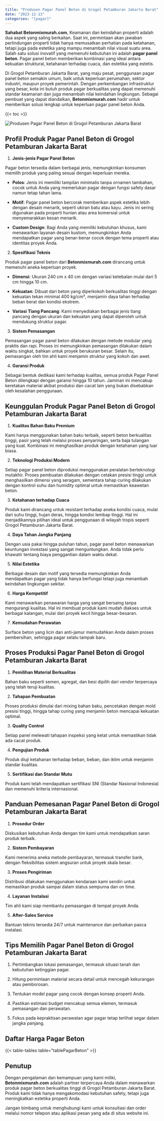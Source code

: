 ```yaml
---
title: "Produsen Pagar Panel Beton di Grogol Petamburan Jakarta Barat"
date: "2023-12-13"
categories: "[pagar]"
---
```


**Sahabat Betonmixmurah.com**, Keamanan dan keindahan properti adalah dua aspek yang saling berkaitan. Saat ini, permintaan akan jawaban perlindungan properti tidak hanya memusatkan perhatian pada ketahanan, tetapi juga pada estetika yang mampu menambah nilai visual suatu area. Salah satu solusi inovatif yang memenuhi kebutuhan ini adalah **pagar panel beton**. Pagar panel beton memberikan kombinasi yang ideal antara kekuatan struktural, ketahanan terhadap cuaca, dan estetika yang estetis.  

Di Grogol Petamburan Jakarta Barat, yang maju pesat, penggunaan pagar panel beton semakin umum, baik untuk keperluan perumahan, sektor industri, maupun proyek pemerintah. Dengan perkembangan infrastruktur yang besar, kota ini butuh produk pagar berkualitas yang dapat memenuhi standar keamanan dan juga menambah nilai keindahan lingkungan. Sebagai pembuat yang dapat diandalkan, **Betonmixmurah.com** hadir untuk memberikan solusi lengkap untuk keperluan pagar panel beton Anda.

{{< toc >}}

![Produsen Pagar Panel Beton di Grogol Petamburan Jakarta Barat](/images/pagar/pagar-beton-14.jpg)

## Profil Produk Pagar Panel Beton di Grogol Petamburan Jakarta Barat

1. **Jenis-jenis Pagar Panel Beton**  

Pagar beton tersedia dalam berbagai jenis, memungkinkan konsumen memilih produk yang paling sesuai dengan keperluan mereka.  

- **Polos**: Jenis ini memiliki tampilan minimalis tanpa ornamen tambahan, cocok untuk Anda yang memerlukan pagar dengan fungsi safety dasar namun tetap tahan lama.  

- **Motif**: Pagar panel beton bercorak memberikan aspek estetika lebih dengan desain menarik, seperti ukiran batu atau kayu. Jenis ini sering digunakan pada properti hunian atau area komersial untuk menyemarakkan kesan menarik.  

- **Custom Design**: Bagi Anda yang memiliki kebutuhan khusus, kami menawarkan layanan desain kustom, memungkinkan Anda mendapatkan pagar yang benar-benar cocok dengan tema properti atau identitas proyek Anda.  

2. **Spesifikasi Teknis**  

Produk pagar panel beton dari **Betonmixmurah.com** dirancang untuk memenuhi aneka keperluan proyek.  

- **Dimensi**: Ukuran 240 cm x 40 cm dengan variasi ketebalan mulai dari 5 cm hingga 10 cm.  

- **Kekuatan**: Dibuat dari beton yang diperkokoh berkualitas tinggi dengan kekuatan tekan minimal 400 kg/cm², menjamin daya tahan terhadap beban berat dan kondisi ekstrem.  

- **Variasi Tiang Pancang**: Kami menyediakan berbagai jenis tiang pancang dengan ukuran dan kekuatan yang dapat diperoleh untuk mendukung struktur pagar.  

3. **Sistem Pemasangan**  

Pemasangan pagar panel beton dilakukan dengan metode modular yang praktis dan rapi. Proses ini memungkinkan pemasangan dilakukan dalam waktu singkat, bahkan untuk proyek berukuran besar. Selain itu, pemasangan oleh tim ahli kami menjamin struktur yang kokoh dan awet.  

4. **Garansi Produk**  

Sebagai bentuk dedikasi kami terhadap kualitas, semua produk Pagar Panel Beton dilengkapi dengan garansi hingga 10 tahun. Jaminan ini mencakup keretakan material akibat produksi dan cacat lain yang bukan disebabkan oleh kesalahan penggunaan.

## Keunggulan Produk Pagar Panel Beton di Grogol Petamburan Jakarta Barat 

1. **Kualitas Bahan Baku Premium**  

Kami hanya menggunakan bahan baku terbaik, seperti beton berkualitas tinggi, pasir yang telah melalui proses penyaringan, serta baja tulangan yang kuat. Kombinasi ini menghasilkan produk dengan ketahanan yang luar biasa.  

2. **Teknologi Produksi Modern**  

Setiap pagar panel beton diproduksi menggunakan peralatan berteknologi mutakhir. Proses pembuatan dilakukan dengan cetakan presisi tinggi untuk menghasilkan dimensi yang seragam, sementara tahap curing dilakukan dengan kontrol suhu dan humidity optimal untuk memastikan keawetan beton.  

3. **Ketahanan terhadap Cuaca**  

Produk kami dirancang untuk resistant terhadap aneka kondisi cuaca, mulai dari suhu tinggi, hujan deras, hingga kondisi lembap tinggi. Hal ini menjadikannya pilihan ideal untuk penggunaan di wilayah tropis seperti Grogol Petamburan Jakarta Barat.  

4. **Daya Tahan Jangka Panjang**  

Dengan usia pakai hingga puluhan tahun, pagar panel beton menawarkan keuntungan investasi yang sangat menguntungkan. Anda tidak perlu khawatir tentang biaya penggantian dalam waktu dekat.  

5. **Nilai Estetika**  

Berbagai desain dan motif yang tersedia memungkinkan Anda mendapatkan pagar yang tidak hanya berfungsi tetapi juga menambah keindahan lingkungan sekitar.  

6. **Harga Kompetitif**  

Kami menawarkan penawaran harga yang sangat bersaing tanpa mengurangi kualitas. Hal ini membuat produk kami mudah diakses untuk berbagai kalangan, mulai dari proyek kecil hingga besar-besaran.  

7. **Kemudahan Perawatan**  

Surface beton yang licin dan anti-jamur memudahkan Anda dalam proses pembersihan, sehingga pagar selalu tampak baru.

## Proses Produksi Pagar Panel Beton di Grogol Petamburan Jakarta Barat

1. **Pemilihan Material Berkualitas**  

Bahan baku seperti semen, agregat, dan besi dipilih dari vendor terpercaya yang telah teruji kualitas.

2. **Tahapan Pembuatan**  

Proses produksi dimulai dari mixing bahan baku, pencetakan dengan mold presisi tinggi, hingga tahap curing yang menjamin beton mencapai kekuatan optimal.

3. **Quality Control**  

Setiap panel melewati tahapan inspeksi yang ketat untuk memastikan tidak ada cacat produk.

4. **Pengujian Produk**  

Produk diuji ketahanan terhadap beban, beban, dan iklim untuk menjamin standar kualitas.

5. **Sertifikasi dan Standar Mutu**  

Produk kami telah mendapatkan sertifikasi SNI (Standar Nasional Indonesia) dan memenuhi kriteria internasional.

## Panduan Pemesanan Pagar Panel Beton di Grogol Petamburan Jakarta Barat

1. **Prosedur Order**  

Diskusikan kebutuhan Anda dengan tim kami untuk mendapatkan saran produk terbaik.

2. **Sistem Pembayaran**  

Kami menerima aneka metode pembayaran, termasuk transfer bank, dengan fleksibilitas sistem angsuran untuk proyek skala besar.

3. **Proses Pengiriman**  

Distribusi dilakukan menggunakan kendaraan kami sendiri untuk memastikan produk sampai dalam status sempurna dan on time.

4. **Layanan Instalasi**  

Tim ahli kami siap membantu pemasangan di tempat proyek Anda.

5. **After-Sales Service**  

Bantuan teknis tersedia 24/7 untuk maintenance dan perbaikan pasca instalasi.

## Tips Memilih Pagar Panel Beton di Grogol Petamburan Jakarta Barat

1. Pertimbangkan lokasi pemasangan, termasuk situasi tanah dan kebutuhan ketinggian pagar.  

2. Hitung permintaan material secara detail untuk mencegah kekurangan atau pemborosan.  

3. Tentukan model pagar yang cocok dengan konsep properti Anda.  

4. Pastikan estimasi budget mencakup semua elemen, termasuk pemasangan dan perawatan.  

5. Fokus pada kepraktisan perawatan agar pagar tetap terlihat segar dalam jangka panjang.

## Daftar Harga Pagar Beton

{{< table-tables table="tablePagarBeton" >}}

## Penutup

Dengan pengalaman dan kemampuan yang kami miliki, **Betonmixmurah.com** adalah partner terpercaya Anda dalam menawarkan produk pagar beton berkualitas tinggi di Grogol Petamburan Jakarta Barat. Produk kami tidak hanya mengakomodasi kebutuhan safety, tetapi juga meningkatkan estetika properti Anda.  

Jangan bimbang untuk menghubungi kami untuk konsultasi dan order melalui nomor telepon atau aplikasi pesan yang ada di situs website ini.